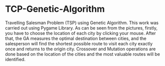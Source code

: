 # TCP-Genetic-Algorithm
Travelling Salesman Problem (TSP) using Genetic Algorithm. This work was carried out using Pygame Library.
As can be seen from the pictures, firstly, you have to choose the location of each city by clicking your mouse. After that, the GA measures the optimal destination between cities, and the salesperson will find the shortest possible route to visit each city exactly once and returns to the origin city. Crossover and Mutation operations are done based on the location of the cities and the most valuable routes will be identified.
